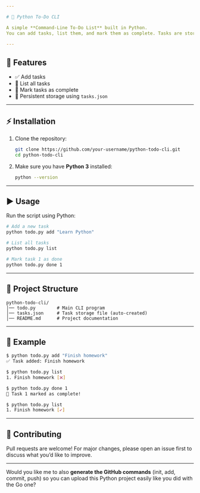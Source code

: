 ```yaml
---

# 📝 Python To-Do CLI

A simple **Command-Line To-Do List** built in Python.
You can add tasks, list them, and mark them as complete. Tasks are stored in a JSON file so they persist between runs.

---
```


## 📌 Features

* ✅ Add tasks
* 📃 List all tasks
* 🎉 Mark tasks as complete
* 💾 Persistent storage using `tasks.json`

---

## ⚡ Installation

1. Clone the repository:

   ```bash
   git clone https://github.com/your-username/python-todo-cli.git
   cd python-todo-cli
   ```

2. Make sure you have **Python 3** installed:

   ```bash
   python --version
   ```

---

## ▶️ Usage

Run the script using Python:

```bash
# Add a new task
python todo.py add "Learn Python"

# List all tasks
python todo.py list

# Mark task 1 as done
python todo.py done 1
```

---

## 📂 Project Structure

```
python-todo-cli/
│── todo.py        # Main CLI program
│── tasks.json     # Task storage file (auto-created)
│── README.md      # Project documentation
```

---

## 🌟 Example

```bash
$ python todo.py add "Finish homework"
✅ Task added: Finish homework

$ python todo.py list
1. Finish homework [❌]

$ python todo.py done 1
🎉 Task 1 marked as complete!

$ python todo.py list
1. Finish homework [✔️]
```

---

## 🤝 Contributing

Pull requests are welcome! For major changes, please open an issue first to discuss what you’d like to improve.

---

Would you like me to also **generate the GitHub commands** (init, add, commit, push) so you can upload this Python project easily like you did with the Go one?
